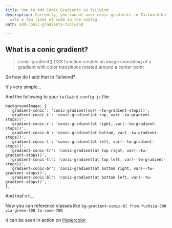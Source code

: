```yaml
---
title: How to Add Conic Gradients to Tailwind
description: Currently, you cannot user conic gradients in Tailwind but that all changes
  with a few lines of code in the config.
path: add-conic-gradients-tailwind

---
```

## What is a conic gradient?

> conic-gradient() CSS function creates an image consisting of a gradient with color transitions rotated around a center point

So how do I add that to Tailwind? 

It's very simple...

And the following to your `tailwind.config.js` file:

    backgroundImage: {
      'gradient-conic': 'conic-gradient(var(--tw-gradient-stops))',
      'gradient-conic-t': 'conic-gradient(at top, var(--tw-gradient-stops))',
      'gradient-conic-r': 'conic-gradient(at right, var(--tw-gradient-stops))',
      'gradient-conic-b': 'conic-gradient(at bottom, var(--tw-gradient-stops))',
      'gradient-conic-l': 'conic-gradient(at left, var(--tw-gradient-stops))',
      'gradient-conic-tr': 'conic-gradient(at top right, var(--tw-gradient-stops))',
      'gradient-conic-tl': 'conic-gradient(at top left, var(--tw-gradient-stops))',
      'gradient-conic-br': 'conic-gradient(at bottom right, var(--tw-gradient-stops))',
      'gradient-conic-bl': 'conic-gradient(at bottom left, var(--tw-gradient-stops))',
    },

And that's it...

Now you can reference classes like `bg-gradient-conic-bl from-fuchsia-300 via-green-400 to-rose-700`

It can be seen in action on [Hypercolor](https://hypercolor.dev/ "Hypercolor website")